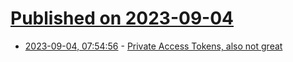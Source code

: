# [Published on 2023-09-04](index.md)

* [2023-09-04, 07:54:56](https://lobste.rs/s/ryjstd/private_access_tokens_also_not_great) - [Private Access Tokens, also not great](https://educatedguesswork.org/posts/private-access-tokens/)
